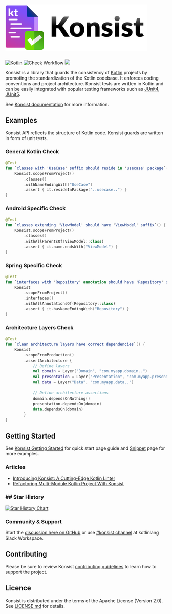 ![Konsist](misc/page-konsist-logo.png)
==========

[![Kotlin](https://img.shields.io/badge/Kotlin-blue.svg?style=flat&logo=kotlin)](https://kotlinlang.org)
![Check Workflow](https://github.com/LemonAppDev/konsist/actions/workflows/check.yml/badge.svg)
[<img src="https://img.shields.io/maven-central/v/com.lemonappdev/konsist?label=Release"/>](https://central.sonatype.com/artifact/com.lemonappdev/konsist)

Konsist is a library that guards the consistency of [Kotlin](https://kotlinlang.org/) projects by promoting the
standardization of the Kotlin codebase. It enforces coding conventions and project architecture. Konsist
tests are written in Kotlin and can be easily integrated with popular testing frameworks such as
[JUnit4](https://junit.org/junit4/), [JUnit5](https://junit.org/junit5/).

See [Konsist documentation](http://docs.konsist.lemonappdev.com/) for more information.

## Examples

Konsist API reflects the structure of Kotlin code. Konsist guards are written in form of unit tests.

### General Kotlin Check

```kotlin
@Test
fun `classes with 'UseCase' suffix should reside in 'usecase' package`() {
    Konsist.scopeFromProject()
        .classes()
        .withNameEndingWith("UseCase")
        .assert { it.resideInPackage("..usecase..") }
}
```

### Android Specific Check

```kotlin
@Test
fun `classes extending 'ViewModel' should have 'ViewModel' suffix`() {
    Konsist.scopeFromProject()
        .classes()
        .withAllParentsOf(ViewModel::class)
        .assert { it.name.endsWith("ViewModel") }
}
```

### Spring Specific Check

```kotlin
@Test
fun `interfaces with 'Repository' annotation should have 'Repository' suffix`() {
    Konsist
        .scopeFromProject()
        .interfaces()
        .withAllAnnotationsOf(Repository::class)
        .assert { it.hasNameEndingWith("Repository") }
}
```

### Architecture Layers Check

```kotlin
@Test
fun `clean architecture layers have correct dependencies`() {
    Konsist
        .scopeFromProduction()
        .assertArchitecture {
            // Define layers
            val domain = Layer("Domain", "com.myapp.domain..")
            val presentation = Layer("Presentation", "com.myapp.presentation..")
            val data = Layer("Data", "com.myapp.data..")

            // Define architecture assertions
            domain.dependsOnNothing()
            presentation.dependsOn(domain)
            data.dependsOn(domain)
        }
}
```

## Getting Started

See [Konsist Getting Started](https://docs.konsist.lemonappdev.com/getting-started/gettingstarted) for quick start page
guide and [Snippet](https://docs.konsist.lemonappdev.com/inspiration/snippets) page for more examples.

### Articles

- [Introducing Konsist: A Cutting-Edge Kotlin Linter](https://blog.kotlin-academy.com/introducing-konsist-a-cutting-edge-kotlin-linter-d3ab916a5461)
- [Refactoring Multi-Module Kotlin Project With Konsist](https://medium.com/p/f0de0de59a3d)

### ## Star History

[![Star History Chart](https://api.star-history.com/svg?repos=LemonAppDev/konsist&type=Date)](https://star-history.com/#LemonAppDev/konsist&Date)

### Community & Support

Start the [discussion here on GitHub](https://github.com/LemonAppDev/konsist/discussions) or
use [#konsist channel](https://kotlinlang.slack.com/archives/C05QG9FD6KS) at kotlinlang Slack Workspace.

## Contributing

Please be sure to review Konsist [contributing guidelines](https://docs.konsist.lemonappdev.com/help/contributing)
to learn how to support the project.

## Licence

Konsist is distributed under the terms of the Apache License (Version 2.0). See [LICENSE.md](LICENSE) for details.
